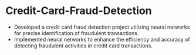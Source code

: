 # Credit-Card-Fraud-Detection
- Developed a credit card fraud detection project utilizing neural networks for precise identification of fraudulent transactions. 
- Implemented neural networks to enhance the efficiency and accuracy of detecting fraudulent activities in credit card transactions.
